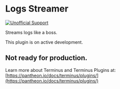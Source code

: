 # Logs Streamer

[![Unofficial Support](https://img.shields.io/badge/pantheon-Unofficial_Support-yellow?logo=pantheon&color=FFDC28)](https://pantheon.io/docs/oss-support-levels#unofficial-support)

Streams logs like a boss.

This plugin is on active development. 

## Not ready for production. 

Learn more about Terminus and Terminus Plugins at:
[https://pantheon.io/docs/terminus/plugins/](https://pantheon.io/docs/terminus/plugins/)

